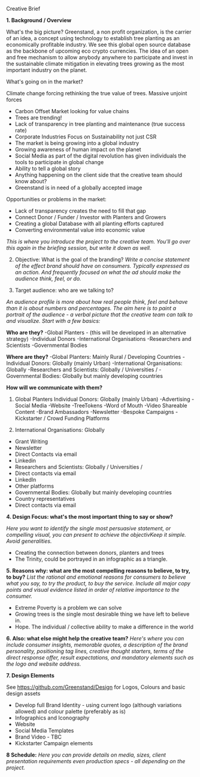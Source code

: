 Creative Brief

**1. Background / Overview**

What's the big picture? 
Greenstand, a non profit organization, is the carrier of an idea, a concept using technology to establish tree planting as an economically profitable industry. We see this global open source database as the backbone of upcoming eco crypto currencies. 
The idea of an open and free mechanism to allow anybody anywhere to participate and invest in the sustainable climate mitigation in elevating trees growing as the most important industry on the planet.

What's going on in the market? 

Climate change forcing rethinking the true value of trees. 
Massive unjoint forces
- Carbon Offset Market looking for value chains
- Trees are trending!  
- Lack of transparency in tree planting and maintenance (true success rate)
- Corporate Industries Focus on Sustainability not just CSR
- The market is being growing into a global industry
- Growing awareness of human impact on the planet 
- Social Media as part of the digital revolution has given individuals the tools to participate in global change
- Ability to tell a global story
- Anything happening on the client side that the creative team should know about? 
- Greenstand is in need of a globally accepted image

Opportunities or problems in the market:
- Lack of transparency creates the need to fill that gap
- Connect Donor / Funder / Investor with Planters and Growers
- Creating a global Database with all planting efforts captured
- Converting environmental value into economic value

*This is where you introduce the project to the creative team. You'll go over this again in the briefing session, but write it down as well.*

2. Objective: What is the goal of the branding?
*Write a concise statement of the effect brand should have on consumers. 
Typically expressed as an action. And frequently focused on what the ad should make the audience think, feel, or do.*
 
3. Target audience: who are we talking to?

*An audience profile is more about how real people think, feel and behave than it is about numbers and percentages. The aim here is to paint a portrait of the audience - a verbal picture that the creative team can talk to and visualize. Start with a few basics:*

**Who are they?**
-Global Planters - (this will be developed in an alternative strategy)
-Individual Donors
-International Organisations 
-Researchers and Scientists
-Governmental Bodies

**Where are they?**
-Global Planters:  Mainly Rural / Developing Countries 
-Individual Donors: Globally (mainly Urban)
-International Organisations: Globally
-Researchers and Scientists: Globally / Universities / 
-Governmental Bodies: Globally but mainly developing countries

**How will we communicate with them?**

1. Global Planters 
Individual Donors: Globally (mainly Urban)
-Advertising
-Social Media
-Website
-TreeTokens
-Word of Mouth
-Video Shareable Content
-Brand Ambassadors
-Newsletter
-Bespoke Campaigns
-Kickstarter / Crowd Funding Platforms

2. International Organisations: Globally
- Grant Writing 
- Newsletter
- Direct Contacts via email
- Linkedin
- Researchers and Scientists: Globally / Universities / 
- Direct contacts via email
- LinkedIn
- Other platforms 
- Governmental Bodies: Globally but mainly developing countries
- Country representatives 
- Direct contacts via email

**4. Design Focus: what's the most important thing to say or show?**

*Here you want to identify the single most persuasive statement, or compelling visual, you can present to achieve the objectivKeep it simple. Avoid generalities.*

- Creating the connection between donors, planters and trees
- The Trinity, could be portrayed in an infographic as a triangle.  

**5. Reasons why: what are the most compelling reasons to believe, to try, to buy?**
*List the rational and emotional reasons for consumers to believe what you say, to try the product, to buy the service. Include all major copy points and visual evidence listed in order of relative importance to the consumer.*
- Extreme Poverty is a problem we can solve
- Growing trees is the single most desirable thing we have left to believe in. 
- Hope.  The individual / collective ability to make a difference in the world

**6. Also: what else might help the creative team?**
*Here's where you can include consumer insights, memorable quotes, a description of the brand personality, positioning tag lines, creative thought starters, terms of the direct response offer, result expectations, and mandatory elements such as the logo and website address.*
 
**7.  Design Elements**

See https://github.com/Greenstand/Design for Logos, Colours and basic design assets
 
- Develop full Brand Identity - using current logo (although variations allowed) and colour palette (preferably as is)
- Infographics and Iconography
- Website
- Social Media Templates 
- Brand Video - TBC 
- Kickstarter Campaign elements 
 
**8 Schedule:**
*Here you can provide details on media, sizes, client presentation requirements even production specs - all depending on the project.*
